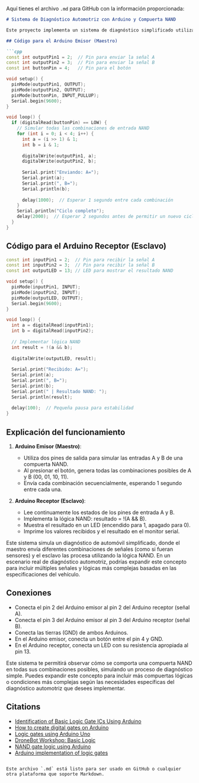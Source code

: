 Aquí tienes el archivo `.md` para GitHub con la información proporcionada:

```markdown
# Sistema de Diagnóstico Automotriz con Arduino y Compuerta NAND

Este proyecto implementa un sistema de diagnóstico simplificado utilizando la tabla de verdad de una compuerta NAND entre un Arduino maestro (emisor) y un Arduino esclavo (receptor). A continuación, se muestra el código y la explicación del funcionamiento del sistema.

## Código para el Arduino Emisor (Maestro)

```cpp
const int outputPin1 = 2;  // Pin para enviar la señal A
const int outputPin2 = 3;  // Pin para enviar la señal B
const int buttonPin = 4;   // Pin para el botón

void setup() {
  pinMode(outputPin1, OUTPUT);
  pinMode(outputPin2, OUTPUT);
  pinMode(buttonPin, INPUT_PULLUP);
  Serial.begin(9600);
}

void loop() {
  if (digitalRead(buttonPin) == LOW) {
    // Simular todas las combinaciones de entrada NAND
    for (int i = 0; i < 4; i++) {
      int a = (i >> 1) & 1;
      int b = i & 1;
      
      digitalWrite(outputPin1, a);
      digitalWrite(outputPin2, b);
      
      Serial.print("Enviando: A=");
      Serial.print(a);
      Serial.print(", B=");
      Serial.println(b);
      
      delay(1000);  // Esperar 1 segundo entre cada combinación
    }
    Serial.println("Ciclo completo");
    delay(2000);  // Esperar 2 segundos antes de permitir un nuevo ciclo
  }
}
```

## Código para el Arduino Receptor (Esclavo)

```cpp
const int inputPin1 = 2;  // Pin para recibir la señal A
const int inputPin2 = 3;  // Pin para recibir la señal B
const int outputLED = 13; // LED para mostrar el resultado NAND

void setup() {
  pinMode(inputPin1, INPUT);
  pinMode(inputPin2, INPUT);
  pinMode(outputLED, OUTPUT);
  Serial.begin(9600);
}

void loop() {
  int a = digitalRead(inputPin1);
  int b = digitalRead(inputPin2);
  
  // Implementar lógica NAND
  int result = !(a && b);
  
  digitalWrite(outputLED, result);
  
  Serial.print("Recibido: A=");
  Serial.print(a);
  Serial.print(", B=");
  Serial.print(b);
  Serial.print(" | Resultado NAND: ");
  Serial.println(result);
  
  delay(100);  // Pequeña pausa para estabilidad
}
```

## Explicación del funcionamiento

1. **Arduino Emisor (Maestro)**:
   - Utiliza dos pines de salida para simular las entradas A y B de una compuerta NAND.
   - Al presionar el botón, genera todas las combinaciones posibles de A y B (00, 01, 10, 11).
   - Envía cada combinación secuencialmente, esperando 1 segundo entre cada una.

2. **Arduino Receptor (Esclavo)**:
   - Lee continuamente los estados de los pines de entrada A y B.
   - Implementa la lógica NAND: resultado = !(A && B).
   - Muestra el resultado en un LED (encendido para 1, apagado para 0).
   - Imprime los valores recibidos y el resultado en el monitor serial.

Este sistema simula un diagnóstico de automóvil simplificado, donde el maestro envía diferentes combinaciones de señales (como si fueran sensores) y el esclavo las procesa utilizando la lógica NAND. En un escenario real de diagnóstico automotriz, podrías expandir este concepto para incluir múltiples señales y lógicas más complejas basadas en las especificaciones del vehículo.

## Conexiones

- Conecta el pin 2 del Arduino emisor al pin 2 del Arduino receptor (señal A).
- Conecta el pin 3 del Arduino emisor al pin 3 del Arduino receptor (señal B).
- Conecta las tierras (GND) de ambos Arduinos.
- En el Arduino emisor, conecta un botón entre el pin 4 y GND.
- En el Arduino receptor, conecta un LED con su resistencia apropiada al pin 13.

Este sistema te permitirá observar cómo se comporta una compuerta NAND en todas sus combinaciones posibles, simulando un proceso de diagnóstico simple. Puedes expandir este concepto para incluir más compuertas lógicas o condiciones más complejas según las necesidades específicas del diagnóstico automotriz que desees implementar.

## Citations

- [Identification of Basic Logic Gate ICs Using Arduino](https://projecthub.arduino.cc/shreyas_arbatti/identification-of-basic-logic-gate-ics-using-arduino-48e659)
- [How to create digital gates on Arduino](https://forum.arduino.cc/t/how-to-create-digital-gates-on-arduino/54250)
- [Logic gates using Arduino Uno](https://www.auraauro.com/uncategorized/logic-gates-using-arduino-uno/)
- [DroneBot Workshop: Basic Logic](https://dronebotworkshop.com/basic-logic/)
- [NAND gate logic using Arduino](https://forum.arduino.cc/t/nand-logic-gate-ics-arduino/19779)
- [Arduino implementation of logic gates](https://www.researchgate.net/publication/322159080_Digital_Logic_Gate_Simulation_using_Arduino_Microcontroller)
```

Este archivo `.md` está listo para ser usado en GitHub o cualquier otra plataforma que soporte Markdown.
